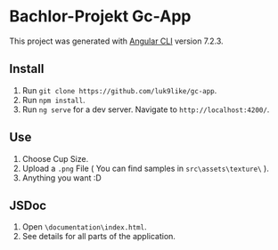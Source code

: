 # Bachlor-Projekt Gc-App

This project was generated with [Angular CLI](https://github.com/angular/angular-cli) version 7.2.3.

## Install

1. Run `git clone https://github.com/luk9like/gc-app`.
2. Run `npm install`.
3. Run `ng serve` for a dev server. Navigate to `http://localhost:4200/`. 


## Use
1. Choose Cup Size.
2. Upload a `.png` File ( You can find samples in `src\assets\texture\` ).
3. Anything you want :D


## JSDoc
1. Open `\documentation\index.html`.
2. See details for all parts of the application.